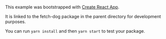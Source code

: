 This example was bootstrapped with [Create React App](https://github.com/facebook/create-react-app).

It is linked to the fetch-dog package in the parent directory for development purposes.

You can run `yarn install` and then `yarn start` to test your package.
